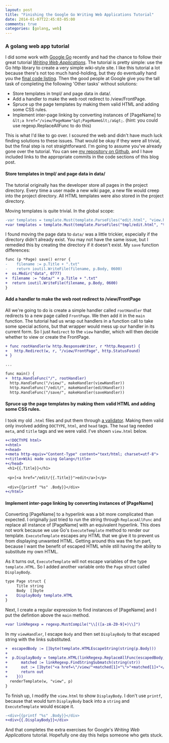 ```yaml
---
layout: post
title: "Finishing the Google Go Writing Web Applications Tutorial"
date: 2014-01-07T22:45:03-05:00
comments: true
categories: [golang, web]
---
```


### A golang web app tutorial

I did some work with [Google Go](http://golang.org/) recently and had the chance to follow their great tutorial _[Writing Web Applications](http://golang.org/doc/articles/wiki/)_. The tutorial is pretty simple: use the Go http library to create a very simple wiki-style site. I like this tutorial a lot because there's not too much hand-holding, but they do eventually hand you the [final code listing](http://golang.org/doc/articles/wiki/final.go). Then the good people at Google give you the tall task of completing the following 'Other tasks' without solutions:

* Store templates in tmpl/ and page data in data/.
* Add a handler to make the web root redirect to /view/FrontPage.
* Spruce up the page templates by making them valid HTML and adding some CSS rules.
* Implement inter-page linking by converting instances of \[PageName\] to 
`&lt;a href="/view/PageName"&gt;PageName&lt;/a&gt;`. (hint: you could use regexp.ReplaceAllFunc to do this)

This is what I'd like to go over. I scoured the web and didn't have much luck finding solutions to these issues. That would be okay if they were all trivial, but the final step is not straightforward. I'm going to assume you've already gone over the tutorial. You can see [my repository on Github](https://github.com/larryprice/gowiki/), and I have included links to the appropriate commits in the code sections of this blog post.

#### Store templates in tmpl/ and page data in data/

The tutorial originally has the developer store all pages in the project directory. Every time a user made a new wiki page, a new file would creep into the project directory. All HTML templates were also stored in the project directory.

Moving templates is quite trivial. In the global scope:

``` diff wiki.go https://github.com/larryprice/gowiki/commit/9994d11b5275bc5faee911e5db2c994bc91052e2
-var templates = template.Must(template.ParseFiles("edit.html", "view.html"))
+var templates = template.Must(template.ParseFiles("tmpl/edit.html", "tmpl/view.html"))
```

I found moving the page data to `data/` was a little trickier, especially if the directory didn't already exist. You may not have the same issue, but I remedied this by creating the directory if it doesn't exist. My `save` function differences:

``` diff wiki.go https://github.com/larryprice/gowiki/commit/e86a707d37b802b2d59b8ef261b3fdcab46d5870
func (p *Page) save() error {
-    filename := p.Title + ".txt"
-    return ioutil.WriteFile(filename, p.Body, 0600)
+  os.Mkdir("data", 0777)
+  filename := "data/" + p.Title + ".txt"
+  return ioutil.WriteFile(filename, p.Body, 0600)
}
```

#### Add a handler to make the web root redirect to /view/FrontPage

All we're going to do is create a simple handler called `rootHandler` that redirects to a new page called `FrontPage`. We then add it in the `main` function. The tutorial had us wrap out handlers in a function call to take some special actions, but that wrapper would mess up our handler in its current form. So I just `Redirect` to the `view` handler, which will then decide whether to view or create the FrontPage.

``` diff wiki.go https://github.com/larryprice/gowiki/commit/e41fccc2d244a3b0d62d600d94897a076c87d53d
+ func rootHandler(w http.ResponseWriter, r *http.Request) {
+   http.Redirect(w, r, "/view/FrontPage", http.StatusFound)
+ }

...

func main() {
+  http.HandleFunc("/", rootHandler)
  http.HandleFunc("/view/", makeHandler(viewHandler))
  http.HandleFunc("/edit/", makeHandler(editHandler))
  http.HandleFunc("/save/", makeHandler(saveHandler))
```

#### Spruce up the page templates by making them valid HTML and adding some CSS rules.

I took my old `.html` files and put them through [a validator](http://validator.w3.org/#validate_by_input). Making them valid only involved adding `DOCTYPE`, `html`, and `head` tags. The `head` tag needed `meta`, and `title` tags and we were valid. I've shown `view.html` below.

``` diff view.html https://github.com/larryprice/gowiki/commit/771b4ecc8a550ee438720dc5c3d3f47954a1e4ff
+<!DOCTYPE html>
+<html>
+<head>
+<meta http-equiv="Content-Type" content="text/html; charset=utf-8">
+<title>Wiki made using Golang</title>
+</head>
 <h1>{{.Title}}</h1>
 
 <p>[<a href="/edit/{{.Title}}">edit</a>]</p>
 
 <div>{{printf "%s" .Body}}</div>
+</html>
```

#### Implement inter-page linking by converting instances of \[PageName\]

Converting [PageName] to a hyperlink was a bit more complicated than expected. I originally just tried to run the string through `ReplaceAllFunc` and replace all instance of [PageName] with an equivalent hyperlink. This does not work because we use Go's `ExecuteTemplate` method to render our template. `ExecuteTemplate` escapes any HTML that we give it to prevent us from displaying unwanted HTML. Getting around this was the fun part, because I want the benefit of escaped HTML while still having the ability to substitute my own HTML.

As it turns out, `ExecuteTemplate` will not escape variables of the type `template.HTML`. So I added another variable onto the `Page` struct called `DisplayBody`.

``` diff wiki.go https://github.com/larryprice/gowiki/commit/38c48717420de78f15dc48152ce16d1bdb417288
type Page struct {
     Title string
     Body  []byte
+    DisplayBody template.HTML
}
```

Next, I create a regular expression to find instances of \[PageName\] and I put the defintion above the `main` method.

``` diff wiki.go https://github.com/larryprice/gowiki/commit/38c48717420de78f15dc48152ce16d1bdb417288
+var linkRegexp = regexp.MustCompile("\\[([a-zA-Z0-9]+)\\]")
```

In my `viewHandler`, I escape `Body` and then set `DisplayBody` to that escaped string with the links substituted.

``` diff wiki.go https://github.com/larryprice/gowiki/commit/38c48717420de78f15dc48152ce16d1bdb417288
+  escapedBody := []byte(template.HTMLEscapeString(string(p.Body)))
+
+  p.DisplayBody = template.HTML(linkRegexp.ReplaceAllFunc(escapedBody, func(str []byte) []byte {
+      matched := linkRegexp.FindStringSubmatch(string(str))
+      out := []byte("<a href=\"/view/"+matched[1]+"\">"+matched[1]+"</a>")
+      return out
+    }))
  renderTemplate(w, "view", p)
}
```

To finish up, I modify the `view.html` to show `DisplayBody`. I don't use `printf`, because that would turn `DisplayBody` back into a `string` and `ExecuteTemplate` would escape it.

``` diff wiki.go https://github.com/larryprice/gowiki/commit/38c48717420de78f15dc48152ce16d1bdb417288
-<div>{{printf "%s" .Body}}</div>
+<div>{{.DisplayBody}}</div>
```

And that completes the extra exercises for Google's _Writing Web Applications_ tutorial. Hopefully one day this helps someone who gets stuck.
